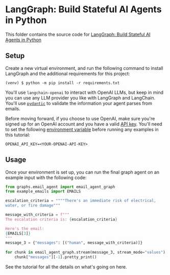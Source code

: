 # LangGraph: Build Stateful AI Agents in Python

This folder contains the source code for [LangGraph: Build Stateful AI Agents in Python](https://realpython.com/langgraph-build-stateful-ai-agents-in-python/)

## Setup

Create a new virtual environment, and run the following command to install LangGraph and the additional requirements for this project:

```console
(venv) $ python -m pip install -r requirements.txt
```

You'll use `langchain-openai` to interact with OpenAI LLMs, but keep in mind you can use any LLM provider you like with LangGraph and LangChain. You'll use [`pydantic`](https://realpython.com/python-pydantic/) to validate the information your agent parses from emails.

Before moving forward, if you choose to use OpenAI, make sure you're signed up for an OpenAI account and you have a valid [API key](https://openai.com/api/). You'll need to set the following [environment variable](https://en.wikipedia.org/wiki/Environment_variable) before running any examples in this tutorial:

```dotenv
OPENAI_API_KEY=<YOUR-OPENAI-API-KEY>
```

## Usage

Once your environment is set up, you can run the final graph agent on an example input with the following code:

```python
from graphs.email_agent import email_agent_graph
from example_emails import EMAILS

escalation_criteria = """"There's an immediate risk of electrical,
water, or fire damage"""

message_with_criteria = f"""
The escalation criteria is: {escalation_criteria}

Here's the email:
{EMAILS[3]}
"""
message_3 = {"messages": [("human", message_with_criteria)]}
 
for chunk in email_agent_graph.stream(message_3, stream_mode="values"):
    chunk["messages"][-1].pretty_print()
```

See the tutorial for all the details on what's going on here.
